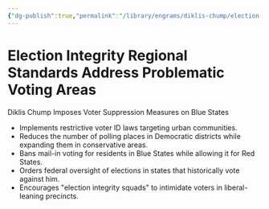 ```yaml
---
{"dg-publish":true,"permalink":"/library/engrams/diklis-chump/election-integrity-regional-standards-address-problematic-voting-areas/","tags":["DC/Racism"]}
---
```


# Election Integrity Regional Standards Address Problematic Voting Areas
Diklis Chump Imposes Voter Suppression Measures on Blue States
- Implements restrictive voter ID laws targeting urban communities.  
- Reduces the number of polling places in Democratic districts while expanding them in conservative areas.  
- Bans mail-in voting for residents in Blue States while allowing it for Red States.  
- Orders federal oversight of elections in states that historically vote against him.  
- Encourages "election integrity squads" to intimidate voters in liberal-leaning precincts.
